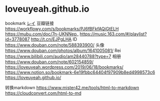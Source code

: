 # loveuyeah.github.io
bookmark
[レイ](https://www.douban.com/people/loveuyeah/)
豆瓣链接
https://workflowy.com/s/bookmarks/PJ6fBFkfAQiGtELH
https://mubu.com/doc/7n-UKNNep_
https://music.163.com/#/playlist?id=3778087
http://t.cn/EJPgLHA
 ID https://www.douban.com/note/588393900/
   头像 https://www.douban.com/photos/album/1641005081/
 Rei https://www.bilibili.com/audio/am28440788?type=7
相册 https://www.douban.com/note/602154859/
https://loveuyeah.wordpress.com/2019/06/18/bookmarks/
https://www.notion.so/bookmark-6e19fbbc64404f97909b8ed4998573c6
https://loveuyeah.github.io/

转换markdown https://www.mister42.me/tools/html-to-markdown  https://cloudconvert.com/html-to-md



